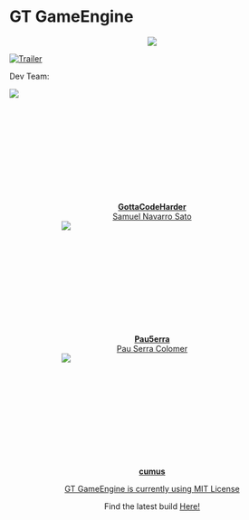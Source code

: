 # GT GameEngine

<div style="text-align:center"><img src ="https://78.media.tumblr.com/e3c1fd5921741b4e633c658354752f99/tumblr_p140dkkDmc1vonij4o1_400.png" /></div>

[![Trailer](http://img.youtube.com/vi/Niu3g9-Bpkc/0.jpg)](https://www.youtube.com/watch?v=13-ZhI9oUw8)

Dev Team:

<div style="align:center; height: 200px; width:200px"><img src ="https://78.media.tumblr.com/754d2395803ccaf91f17a5f32d9d0840/tumblr_p141iwzYgm1vonij4o1_540.jpg" /></div>
<div style="text-align:center; "><a href="https://github.com/GottaCodeHarder" class="btn"><b>GottaCodeHarder</b>
<div style="text-align:center">Samuel Navarro Sato

<div style="align:center; height: 200px; width:200px"><img src ="https://78.media.tumblr.com/faa75b3f1c2bffaa63bbf538acba1299/tumblr_p141j7S5hM1vonij4o1_1280.jpg" /></div>
<div style="text-align:center; "><a href="https://github.com/Pau5erra" class="btn"><b>Pau5erra</b>
<div style="text-align:center">Pau Serra Colomer

<div style="align:center; height: 200px; width:200px"><img src ="https://78.media.tumblr.com/acc2027b302ae5c58dc1347275ae10a2/tumblr_p141wgyFCX1vonij4o1_1280.jpg" /></div>
<div style="text-align:center; "><a href="https://github.com/cumus" class="btn"><b>cumus</b>
<div style="text-align:center"><Rubén Sardón Roldán>

GT GameEngine is currently using [MIT License](LICENSE.md)  

Find the latest build <a href="https://github.com/GottaCodeHarder/GT-Engine/releases" class="btn">Here!</a>